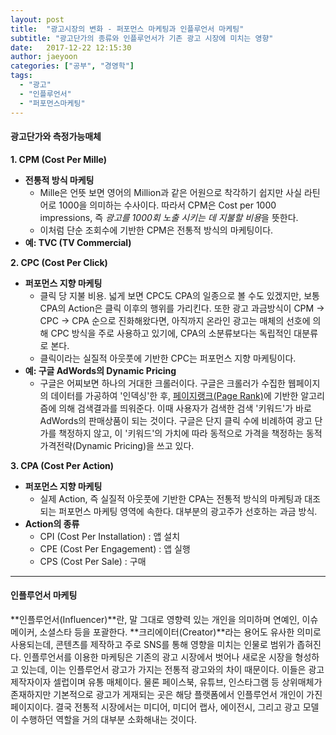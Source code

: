 ```yaml
---
layout: post
title:  "광고시장의 변화 - 퍼포먼스 마케팅과 인플루언서 마케팅"
subtitle: "광고단가의 종류와 인플루언서가 기존 광고 시장에 미치는 영향"
date:   2017-12-22 12:15:30
author: jaeyoon
categories: ["공부", "경영학"]
tags:
  - "광고"
  - "인플루언서"
  - "퍼포먼스마케팅"
---
```


<h4><b>광고단가와 측정가능매체</b></h4>

**1. CPM (Cost Per Mille)**

- **전통적 방식 마케팅**
  - Mille은 언뜻 보면 영어의 Million과 같은 어원으로 착각하기 쉽지만 사실 라틴어로 1000을 의미하는 수사이다. 따라서 CPM은 Cost per 1000 impressions, 즉 *광고를 1000회 노출 시키는 데 지불할 비용*을 뜻한다.
  - 이처럼 단순 조회수에 기반한 CPM은 전통적 방식의 마케팅이다.
- **예: TVC (TV Commercial)**




**2. CPC (Cost Per Click)**

- **퍼포먼스 지향 마케팅**
  - 클릭 당 지불 비용. 넓게 보면 CPC도 CPA의 일종으로 볼 수도 있겠지만, 보통 CPA의 Action은 클릭 이후의 행위를 가리킨다. 또한 광고 과금방식이 CPM -> CPC -> CPA 순으로 진화해왔다면, 아직까지 온라인 광고는 매체의 선호에 의해 CPC 방식을 주로 사용하고 있기에, CPA의 소분류보다는 독립적인 대분류로 본다.
  - 클릭이라는 실질적 아웃풋에 기반한 CPC는 퍼포먼스 지향 마케팅이다.
- **예: 구글 AdWords의 Dynamic Pricing**
  - 구글은 어찌보면 하나의 거대한 크롤러이다. 구글은 크롤러가 수집한 웹페이지의 데이터를 가공하여 '인덱싱'한 후, [페이지랭크(Page Rank)](https://sungmooncho.com/2012/08/26/pagerank/)에 기반한 알고리즘에 의해 검색결과를 띄워준다. 이때 사용자가 검색한 검색 '키워드'가 바로 AdWords의 판매상품이 되는 것이다. 구글은 단지 클릭 수에 비례하여 광고 단가를 책정하지 않고, 이 '키워드'의 가치에 따라 동적으로 가격을 책정하는 동적 가격전략(Dynamic Pricing)을 쓰고 있다.



**3. CPA (Cost Per Action)**

- **퍼포먼스 지향 마케팅**
  - 실제 Action, 즉 실질적 아웃풋에 기반한 CPA는 전통적 방식의 마케팅과 대조되는 퍼포먼스 마케팅 영역에 속한다. 대부분의 광고주가 선호하는 과금 방식.
- **Action의 종류**
  - CPI (Cost Per Installation) : 앱 설치
  - CPE (Cost Per Engagement) : 앱 실행
  - CPS (Cost Per Sale) : 구매



<hr>



<h4><b>인플루언서 마케팅</b></h4>

**인플루언서(Influencer)**란, 말 그대로 영향력 있는 개인을 의미하며 연예인, 이슈 메이커, 소셜스타 등을 포괄한다. **크리에이터(Creator)**라는 용어도 유사한 의미로 사용되는데, 콘텐츠를 제작하고 주로 SNS를 통해 영향을 미치는 인물로 범위가 좁혀진다. 인플루언서를 이용한 마케팅은 기존의 광고 시장에서 벗어나 새로운 시장을 형성하고 있는데, 이는 인플루언서 광고가 가지는 전통적 광고와의 차이 때문이다. 이들은 광고 제작자이자 셀럽이며 유통 매체이다. 물론 페이스북, 유튜브, 인스타그램 등 상위매체가 존재하지만 기본적으로 광고가 게재되는 곳은 해당 플랫폼에서 인플루언서 개인이 가진 페이지이다. 결국 전통적 시장에서는 미디어, 미디어 랩사, 에이전시, 그리고 광고 모델이 수행하던 역할을 거의 대부분 소화해내는 것이다.  




